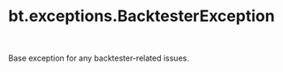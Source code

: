 <div itemscope itemtype="http://developers.google.com/ReferenceObject">
<meta itemprop="name" content="bt.exceptions.BacktesterException" />
<meta itemprop="path" content="Stable" />
</div>

# bt.exceptions.BacktesterException

<!-- Insert buttons and diff -->

<table class="tfo-notebook-buttons tfo-api nocontent" align="left">

</table>



Base exception for any backtester-related issues.

<!-- Placeholder for "Used in" -->


